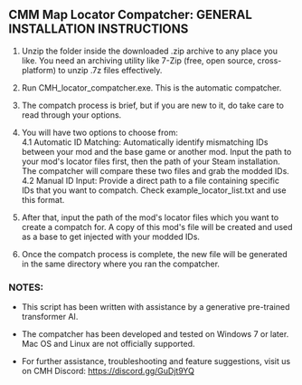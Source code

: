 ## CMM Map Locator Compatcher: GENERAL INSTALLATION INSTRUCTIONS

1. Unzip the folder inside the downloaded .zip archive to any place you like. You need an archiving utility like 7-Zip (free, open source, cross-platform) to unzip .7z files effectively.

2. Run CMH_locator_compatcher.exe. This is the automatic compatcher.

3. The compatch process is brief, but if you are new to it, do take care to read through your options.

4. You will have two options to choose from:<br/>
4.1 Automatic ID Matching: Automatically identify mismatching IDs between your mod and the base game or another mod. Input the path to your mod's locator files first, then the path of your Steam installation. The compatcher will compare these two files and grab the modded IDs.<br/>
4.2 Manual ID Input: Provide a direct path to a file containing specific IDs that you want to compatch. Check example_locator_list.txt and use this format.

5. After that, input the path of the mod's locator files which you want to create a compatch for. A copy of this mod's file will be created and used as a base to get injected with your modded IDs.

5. Once the compatch process is complete, the new file will be generated in the same directory where you ran the compatcher.

### NOTES:

- This script has been written with assistance by a generative pre-trained transformer AI.

- The compatcher has been developed and tested on Windows 7 or later. Mac OS and Linux are not officially supported.

- For further assistance, troubleshooting and feature suggestions, visit us on CMH Discord: https://discord.gg/GuDjt9YQ
